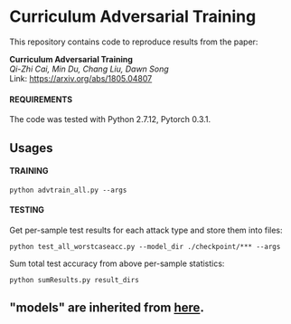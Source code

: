 # Curriculum Adversarial Training

This repository contains code to reproduce results from the paper:

**Curriculum Adversarial Training** <br>
*Qi-Zhi Cai, Min Du, Chang Liu, Dawn Song* <br>
Link: https://arxiv.org/abs/1805.04807

#### REQUIREMENTS

The code was tested with Python 2.7.12, Pytorch 0.3.1.

## Usages

#### TRAINING
```
python advtrain_all.py --args
```
#### TESTING
Get per-sample test results for each attack type and store them into files:
```
python test_all_worstcaseacc.py --model_dir ./checkpoint/*** --args
```
Sum total test accuracy from above per-sample statistics:
```
python sumResults.py result_dirs
```

## "models" are inherited from [here](https://github.com/kuangliu/pytorch-cifar).
